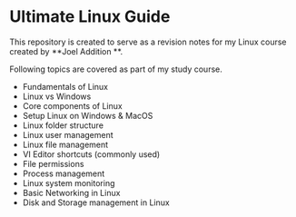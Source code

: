 # Ultimate Linux Guide

This repository is created to serve as a revision notes for my Linux course created by **Joel Addition **.

Following topics are covered as part of my study course.

- Fundamentals of Linux
- Linux vs Windows
- Core components of Linux
- Setup Linux on Windows & MacOS
- Linux folder structure
- Linux user management
- Linux file management
- VI Editor shortcuts (commonly used)
- File permissions
- Process management
- Linux system monitoring
- Basic Networking in Linux
- Disk and Storage management in Linux
